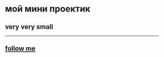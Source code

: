 # мой мини проектик 
## very very small
-----
## [follow me](https://yanchiksivova.github.io/my_awesome_project/)